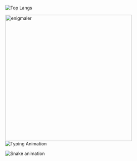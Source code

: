 ![Top Langs](https://github-readme-stats.vercel.app/api/top-langs/?username=enigmaler&layout=compact&theme=radical)

<p><img align="left" src="https://github-readme-stats.vercel.app/api/top-langs?username=enigmaler&show_icons=true&locale=en&layout=compact" alt="enigmaler" width="400" /></p>


![Typing Animation](https://readme-typing-svg.demolab.com/?lines=Hi+there!+I'm+Emilbek;Flutter+Dev+%7C+AI+Explorer+%7C+Startup+Dreamer&center=true&width=440&height=45)

![Snake animation](https://github.com/eshaibekuulu/enigmaler/blob/output/github-contribution-grid-snake.svg)

